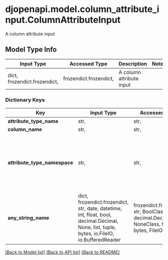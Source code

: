 # djopenapi.model.column_attribute_input.ColumnAttributeInput

A column attribute input

## Model Type Info
Input Type | Accessed Type | Description | Notes
------------ | ------------- | ------------- | -------------
dict, frozendict.frozendict,  | frozendict.frozendict,  | A column attribute input | 

### Dictionary Keys
Key | Input Type | Accessed Type | Description | Notes
------------ | ------------- | ------------- | ------------- | -------------
**attribute_type_name** | str,  | str,  |  | 
**column_name** | str,  | str,  |  | 
**attribute_type_namespace** | str,  | str,  |  | [optional] if omitted the server will use the default value of "system"
**any_string_name** | dict, frozendict.frozendict, str, date, datetime, int, float, bool, decimal.Decimal, None, list, tuple, bytes, io.FileIO, io.BufferedReader | frozendict.frozendict, str, BoolClass, decimal.Decimal, NoneClass, tuple, bytes, FileIO | any string name can be used but the value must be the correct type | [optional]

[[Back to Model list]](../../README.md#documentation-for-models) [[Back to API list]](../../README.md#documentation-for-api-endpoints) [[Back to README]](../../README.md)

